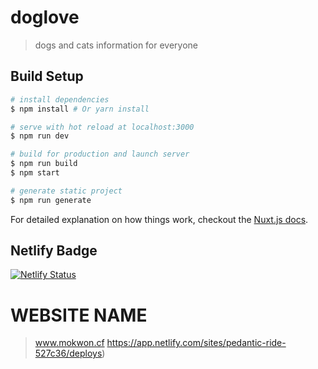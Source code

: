 # doglove

> dogs and cats information for everyone

## Build Setup

``` bash
# install dependencies
$ npm install # Or yarn install

# serve with hot reload at localhost:3000
$ npm run dev

# build for production and launch server
$ npm run build
$ npm start

# generate static project
$ npm run generate
```

For detailed explanation on how things work, checkout the [Nuxt.js docs](https://github.com/nuxt/nuxt.js).

## Netlify Badge

[![Netlify Status](https://api.netlify.com/api/v1/badges/57f29fc5-1c39-415d-9ad5-1b23403717d0/deploy-status)](https://app.netlify.com/sites/pedantic-ride-527c36/deploys)

# WEBSITE NAME

>www.mokwon.cf
>https://app.netlify.com/sites/pedantic-ride-527c36/deploys)
>